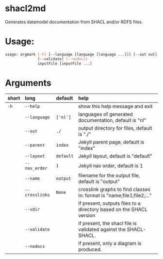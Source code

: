 # shacl2md
Generates datamodel documentation from SHACL and/or RDFS files.



# Usage:


```bash
usage: argmark [-h] [--language [language [language ...]]] [--out out] [--parent parent] [--layout layout] [--nav_order nav_order] [--name name] [--crosslinks [crosslinks [crosslinks ...]]] [--vdir]
               [--validate] [--nodocs]
               inputFile [inputFile ...]

```
# Arguments

|short|long|default|help|
| :--- | :--- | :--- | :--- |
|`-h`|`--help`||show this help message and exit|
||`--language`|`['nl']`|languages of generated documentation, default is "nl"|
||`--out`|`./`|output directory for files, default is "./"|
||`--parent`|`index`|Jekyll parent page, default is "index"|
||`--layout`|`default`|Jekyll layout, default is "default"|
||`--nav_order`|`1`|Jekyll nav order, default is 1|
||`--name`|`output`|filename for the output file, default is "output"|
||`--crosslinks`|`None`|crosslink graphs to find classes in: format is "name;file1;file2;..."|
||`--vdir`||if present, outputs files to a directory based on the SHACL version|
||`--validate`||if present, the shacl file is validated against the SHACL-SHACL.|
||`--nodocs`||if present, only a diagram is produced.|
